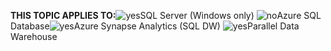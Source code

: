 <Token>**THIS TOPIC APPLIES TO:**![yes](media/yes.png)SQL Server (Windows only) ![no](media/no.png)Azure SQL Database![yes](media/yes.png)Azure Synapse Analytics (SQL DW) ![yes](media/yes.png)Parallel Data Warehouse </Token>